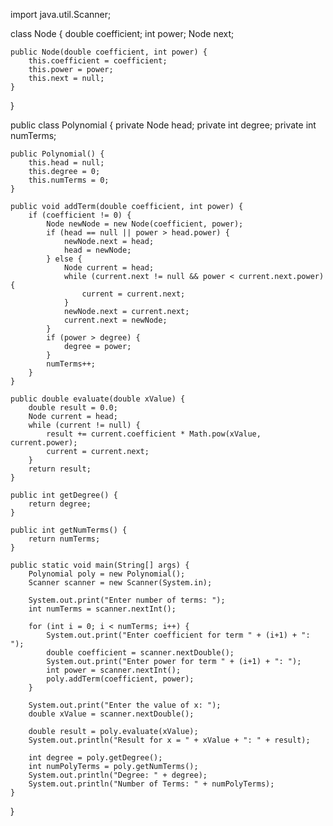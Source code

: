 import java.util.Scanner;

class Node {
    double coefficient;
    int power;
    Node next;
    
    public Node(double coefficient, int power) {
        this.coefficient = coefficient;
        this.power = power;
        this.next = null;
    }
}

public class Polynomial {
    private Node head;
    private int degree;
    private int numTerms;

    public Polynomial() {
        this.head = null;
        this.degree = 0;
        this.numTerms = 0;
    }

    public void addTerm(double coefficient, int power) {
        if (coefficient != 0) {
            Node newNode = new Node(coefficient, power);
            if (head == null || power > head.power) {
                newNode.next = head;
                head = newNode;
            } else {
                Node current = head;
                while (current.next != null && power < current.next.power) {
                    current = current.next;
                }
                newNode.next = current.next;
                current.next = newNode;
            }
            if (power > degree) {
                degree = power;
            }
            numTerms++;
        }
    }

    public double evaluate(double xValue) {
        double result = 0.0;
        Node current = head;
        while (current != null) {
            result += current.coefficient * Math.pow(xValue, current.power);
            current = current.next;
        }
        return result;
    }

    public int getDegree() {
        return degree;
    }

    public int getNumTerms() {
        return numTerms;
    }

    public static void main(String[] args) {
        Polynomial poly = new Polynomial();
        Scanner scanner = new Scanner(System.in);

        System.out.print("Enter number of terms: ");
        int numTerms = scanner.nextInt();

        for (int i = 0; i < numTerms; i++) {
            System.out.print("Enter coefficient for term " + (i+1) + ": ");
            double coefficient = scanner.nextDouble();
            System.out.print("Enter power for term " + (i+1) + ": ");
            int power = scanner.nextInt();
            poly.addTerm(coefficient, power);
        }

        System.out.print("Enter the value of x: ");
        double xValue = scanner.nextDouble();

        double result = poly.evaluate(xValue);
        System.out.println("Result for x = " + xValue + ": " + result);

        int degree = poly.getDegree();
        int numPolyTerms = poly.getNumTerms();
        System.out.println("Degree: " + degree);
        System.out.println("Number of Terms: " + numPolyTerms);
    }
}
